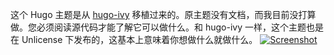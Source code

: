 这个 Hugo 主题是从 [hugo-ivy](https://github.com/yihui/hugo-ivy.git) 移植过来的。原主题没有文档，而我目前没打算做。您必须阅读源代码才能了解它可以做什么。和 hugo-ivy 一样，这个主题也是在 Unlicense 下发布的，这基本上意味着你想做什么就做什么。
[![Screenshot](https://github.com/yihui/hugo-ivy/raw/master/images/screenshot.png)](https://lzxqaq.com)
